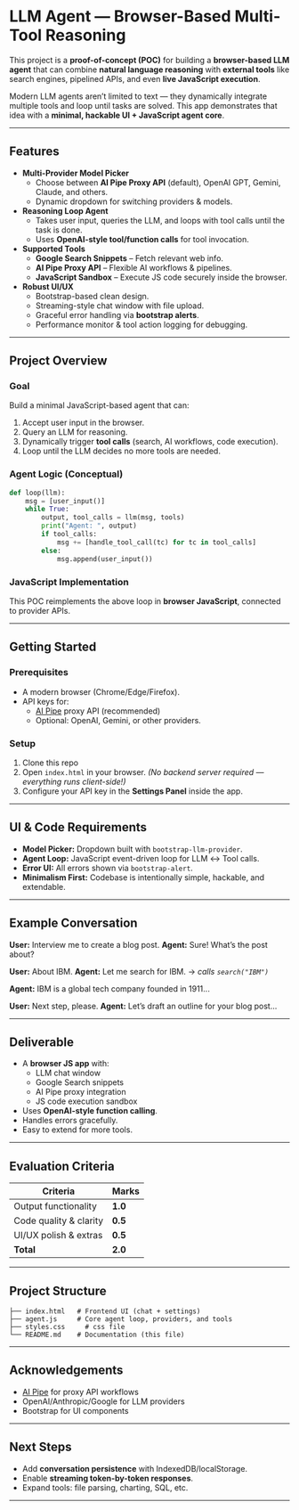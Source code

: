 # LLM Agent — Browser-Based Multi-Tool Reasoning

This project is a **proof-of-concept (POC)** for building a **browser-based LLM agent** that can combine **natural language reasoning** with **external tools** like search engines, pipelined APIs, and even **live JavaScript execution**.

Modern LLM agents aren’t limited to text — they dynamically integrate multiple tools and loop until tasks are solved. This app demonstrates that idea with a **minimal, hackable UI + JavaScript agent core**.

-----

## Features

  - **Multi-Provider Model Picker**
      - Choose between **AI Pipe Proxy API** (default), OpenAI GPT, Gemini, Claude, and others.
      - Dynamic dropdown for switching providers & models.
  - **Reasoning Loop Agent**
      - Takes user input, queries the LLM, and loops with tool calls until the task is done.
      - Uses **OpenAI-style tool/function calls** for tool invocation.
  - **Supported Tools**
      - **Google Search Snippets** – Fetch relevant web info.
      - **AI Pipe Proxy API** – Flexible AI workflows & pipelines.
      - **JavaScript Sandbox** – Execute JS code securely inside the browser.
  - **Robust UI/UX**
      - Bootstrap-based clean design.
      - Streaming-style chat window with file upload.
      - Graceful error handling via **bootstrap alerts**.
      - Performance monitor & tool action logging for debugging.

-----

## Project Overview

### Goal

Build a minimal JavaScript-based agent that can:

1.  Accept user input in the browser.
2.  Query an LLM for reasoning.
3.  Dynamically trigger **tool calls** (search, AI workflows, code execution).
4.  Loop until the LLM decides no more tools are needed.

### Agent Logic (Conceptual)

```python
def loop(llm):
    msg = [user_input()]
    while True:
        output, tool_calls = llm(msg, tools)
        print("Agent: ", output)
        if tool_calls:
            msg += [handle_tool_call(tc) for tc in tool_calls]
        else:
            msg.append(user_input())
```

### JavaScript Implementation

This POC reimplements the above loop in **browser JavaScript**, connected to provider APIs.

-----

## Getting Started

### Prerequisites

  * A modern browser (Chrome/Edge/Firefox).
  * API keys for:
      * [AI Pipe](https://aipipe.org/) proxy API (recommended)
      * Optional: OpenAI, Gemini, or other providers.

### Setup

1.  Clone this repo
2.  Open `index.html` in your browser.
    *(No backend server required — everything runs client-side\!)*
3.  Configure your API key in the **Settings Panel** inside the app.

-----

## UI & Code Requirements

  * **Model Picker:** Dropdown built with `bootstrap-llm-provider`.
  * **Agent Loop:** JavaScript event-driven loop for LLM ↔ Tool calls.
  * **Error UI:** All errors shown via `bootstrap-alert`.
  * **Minimalism First:** Codebase is intentionally simple, hackable, and extendable.

-----

## Example Conversation

**User:** Interview me to create a blog post.
**Agent:** Sure\! What’s the post about?

**User:** About IBM.
**Agent:** Let me search for IBM.
→ *calls `search("IBM")`*

**Agent:** IBM is a global tech company founded in 1911...

**User:** Next step, please.
**Agent:** Let’s draft an outline for your blog post...

-----

## Deliverable

  * A **browser JS app** with:
      * LLM chat window
      * Google Search snippets
      * AI Pipe proxy integration
      * JS code execution sandbox
  * Uses **OpenAI-style function calling**.
  * Handles errors gracefully.
  * Easy to extend for more tools.

-----

## Evaluation Criteria

| Criteria | Marks |
| --- | --- |
| Output functionality | **1.0** |
| Code quality & clarity | **0.5** |
| UI/UX polish & extras | **0.5** |
| **Total** | **2.0** |

-----

## Project Structure

```
├── index.html   # Frontend UI (chat + settings)
├── agent.js     # Core agent loop, providers, and tools
├── styles.css     # css file
└── README.md    # Documentation (this file)
```

-----

## Acknowledgements

  * [AI Pipe](https://aipipe.org/) for proxy API workflows
  * OpenAI/Anthropic/Google for LLM providers
  * Bootstrap for UI components

-----

## Next Steps

  * Add **conversation persistence** with IndexedDB/localStorage.
  * Enable **streaming token-by-token responses**.
  * Expand tools: file parsing, charting, SQL, etc.

-----
